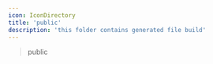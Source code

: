 ```yaml
---
icon: IconDirectory
title: 'public'
description: 'this folder contains generated file build'
---
```

> public

